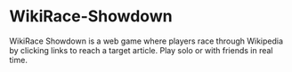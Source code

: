 # WikiRace-Showdown
WikiRace Showdown is a web game where players race through Wikipedia by clicking links to reach a target article. Play solo or with friends in real time.
